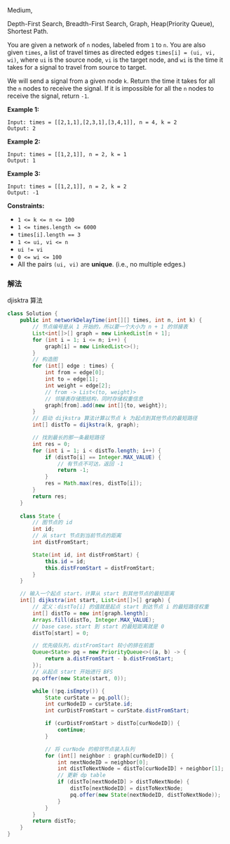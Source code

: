Medium,  

Depth-First Search, Breadth-First Search, Graph, Heap(Priority Queue), Shortest Path.

You are given a network of `n` nodes, labeled from `1` to `n`. You are also given `times`, a list of travel times as directed edges `times[i] = (ui, vi, wi)`, where `ui` is the source node, `vi` is the target node, and `wi` is the time it takes for a signal to travel from source to target.

We will send a signal from a given node `k`. Return the time it takes for all the `n` nodes to receive the signal. If it is impossible for all the `n` nodes to receive the signal, return `-1`.

**Example 1:**

```
Input: times = [[2,1,1],[2,3,1],[3,4,1]], n = 4, k = 2
Output: 2

```

**Example 2:**

```
Input: times = [[1,2,1]], n = 2, k = 1
Output: 1

```

**Example 3:**

```
Input: times = [[1,2,1]], n = 2, k = 2
Output: -1

```

**Constraints:**

- `1 <= k <= n <= 100`
- `1 <= times.length <= 6000`
- `times[i].length == 3`
- `1 <= ui, vi <= n`
- `ui != vi`
- `0 <= wi <= 100`
- All the pairs `(ui, vi)` are **unique**. (i.e., no multiple edges.)

### 解法

djisktra 算法

```java
class Solution {
    public int networkDelayTime(int[][] times, int n, int k) {
        // 节点编号是从 1 开始的，所以要一个大小为 n + 1 的邻接表
        List<int[]>[] graph = new LinkedList[n + 1];
        for (int i = 1; i <= n; i++) {
            graph[i] = new LinkedList<>();
        }
        // 构造图
        for (int[] edge : times) {
            int from = edge[0];
            int to = edge[1];
            int weight = edge[2];
            // from -> List<(to, weight)>
            // 邻接表存储图结构，同时存储权重信息
            graph[from].add(new int[]{to, weight});
        }
        // 启动 dijkstra 算法计算以节点 k 为起点到其他节点的最短路径
        int[] distTo = dijkstra(k, graph);

        // 找到最长的那一条最短路径
        int res = 0;
        for (int i = 1; i < distTo.length; i++) {
            if (distTo[i] == Integer.MAX_VALUE) {
                // 有节点不可达，返回 -1
                return -1;
            }
            res = Math.max(res, distTo[i]);
        }
        return res;
    }
    
    class State {
        // 图节点的 id
        int id;
        // 从 start 节点到当前节点的距离
        int distFromStart;

        State(int id, int distFromStart) {
            this.id = id;
            this.distFromStart = distFromStart;
        }
    }

    // 输入一个起点 start，计算从 start 到其他节点的最短距离
    int[] dijkstra(int start, List<int[]>[] graph) {
        // 定义：distTo[i] 的值就是起点 start 到达节点 i 的最短路径权重
        int[] distTo = new int[graph.length];
        Arrays.fill(distTo, Integer.MAX_VALUE);
        // base case，start 到 start 的最短距离就是 0
        distTo[start] = 0;

        // 优先级队列，distFromStart 较小的排在前面
        Queue<State> pq = new PriorityQueue<>((a, b) -> {
            return a.distFromStart - b.distFromStart;
        });
        // 从起点 start 开始进行 BFS
        pq.offer(new State(start, 0));

        while (!pq.isEmpty()) {
            State curState = pq.poll();
            int curNodeID = curState.id;
            int curDistFromStart = curState.distFromStart;

            if (curDistFromStart > distTo[curNodeID]) {
                continue;
            }

            // 将 curNode 的相邻节点装入队列
            for (int[] neighbor : graph[curNodeID]) {
                int nextNodeID = neighbor[0];
                int distToNextNode = distTo[curNodeID] + neighbor[1];
                // 更新 dp table
                if (distTo[nextNodeID] > distToNextNode) {
                    distTo[nextNodeID] = distToNextNode;
                    pq.offer(new State(nextNodeID, distToNextNode));
                }
            }
        }
        return distTo;
    }
}
```